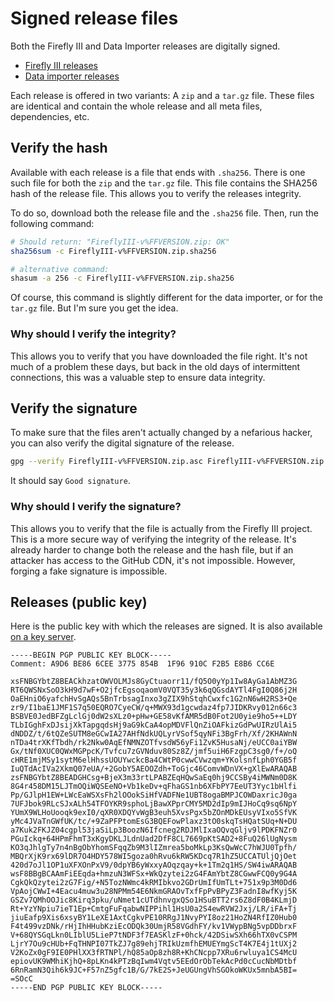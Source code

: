 # Signed release files

Both the Firefly III and Data Importer releases are digitally signed. 

- [Firefly III releases](https://github.com/firefly-iii/firefly-iii/releases)
- [Data importer releases](https://github.com/firefly-iii/data-importer/releases)

Each release is offered in two variants: A `zip` and a `tar.gz` file. These files are identical and contain the whole release and all meta files, dependencies, etc.

## Verify the hash

Available with each release is a file that ends with `.sha256`. There is one such file for both the `zip` and the `tar.gz` file. This file contains the SHA256 hash of the release file. This allows you to verify the releases integrity.

To do so, download both the release file and the `.sha256` file. Then, run the following command:

```bash
# Should return: "FireflyIII-v%FFVERSION.zip: OK"
sha256sum -c FireflyIII-v%FFVERSION.zip.sha256

# alternative command:
shasum -a 256 -c FireflyIII-v%FFVERSION.zip.sha256
```

Of course, this command is slightly different for the data importer, or for the `tar.gz` file. But I'm sure you get the idea.

### Why should I verify the integrity?

This allows you to verify that you have downloaded the file right. It's not much of a problem these days, but back in the old days of intermittent connections, this was a valuable step to ensure data integrity.

## Verify the signature

To make sure that the files aren't actually changed by a nefarious hacker, you can also verify the digital signature of the release.

```bash
gpg --verify FireflyIII-v%FFVERSION.zip.asc FireflyIII-v%FFVERSION.zip
```

It should say `Good signature`.

### Why should I verify the signature?

This allows you to verify that the file is actually from the Firefly III project. This is a more secure way of verifying the integrity of the release. It's already harder to change both the release and the hash file, but if an attacker has access to the GitHub CDN, it's not impossible. However, forging a fake signature is impossible. 

## Releases (public key)

Here is the public key with which the releases are signed. It is also available [on a key server](https://keys.openpgp.org/search?q=910CF2B5E8B6CC6E).

```plaintext
-----BEGIN PGP PUBLIC KEY BLOCK-----
Comment: A9D6 BE86 6CEE 3775 854B  1F96 910C F2B5 E8B6 CC6E

xsFNBGYbtZ8BEACkhzatOWVOLMJs8GyCtuaorr11/fQ5O0yYp1Iw8AyGa1AbMZ3G
RT6QWSNxSoO3kH9d7wF+O2jfcEgsoqaomV0VQT35y3k6qQGsdAYTl4FgI0Q86j2H
OaEHniO6yafchHvSgAQs5BnTrbsagInxo3gZIX9hStqhCwxfc1G2nN6wH2RS3+Qe
zr9/I1baE1JMF1S7q50EQRO7CyeCW/q+MWX93d1gcwdaz4fp7JIDKRvy012n66c3
BSBVE0JedBFZgLclGj0dW2sXLz0+pHw+GE58vKfAMR5dB0Fot2U0yie9ho5++LDY
TLbIGghFxDJsijXkTapgqdsHj9aG9kCaA4opMDVFlQnZiOAFkizGdPwUIRzUlAi5
dNDDZ/t/6tQZeSUTM8eGCwIA27AHfNdkUQLyrVSof5qyNFi3BgFrh/Xf/2KHAWnN
nTDa4trXKfTbdh/rk2Nkw0AqEfNMNZOTfvsdW56yFi1ZvK5HusaNj/eUCC0aiYBW
Gx/tNf0XUC0QWxMGPpcK/Tvfcu7zGVNduv80Sz8Z/jmf5uiH6FzgpC3sg0/f+/oQ
cHRE1mjMSy1sytM6elHhssUOUYwckcBa4CWtP0cwwCVwzqm+YKolsnfLph0YGB5f
IuQTdAcIVa2XkmQ07eUA/+2GobY5AEOOZdh+ToGjc46ComvWDnVX+gXlEwARAQAB
zsFNBGYbtZ8BEADGHCsg+BjeX3m33rtLPABZEqHQwSaEq0hj9CCSBy4iMWNm0D8K
8G4r458DM15LJTmOQiWQSEeNO+Vb1keDv+qFhaGS1nb6XFbPY7EeUT3Yyc1bHlfi
Pp/GJlpH1EW+LWcEaWSXsFh2lOOokSiHfVADFNe1UBT8ogaBMPJCOWDaxricJ0ga
7UFJbok9RLcSJxALh54TFOYKR9sphoLjBawXPprCMY5MD2dIp9mIJHoCq9sq6NpY
YUmX9WLHoUooqk9exI0/qXR0XDQYvWgB3euh5XvsPgx5bZOnMDkEUsyVIxo5SfVK
yMc4JVaTnGWfUK/tc/+9ZaPFPtomEsG3BQEFowPlaxz3tO0skqTsHQatSUq+N+DU
a7Kuk2FKJZ04cgpl53jaSiLp3BoozN6Ifcneg2RDJMlIxaOQvqGljv9lPDKFNZr0
PGuIckq+64HPmFhmT3xKgyDKLJLdnUad2DfF8CL7669pKtSAD2+8FuQ26lUgNysm
KO3qJhlgTy7n4nBgObYhomSFqqZb9M3lIZmrea5boMkLp3KsQwWcC7hWJU0Tpfh/
MBQrXjK9rx69lDR7O4HDY578WI5goza0hRvu6kRW5KDcq7R1hZ5UCCATUljQjOet
420d7oJl1OP1uXFXOnPxV9/0dpYB6yWxxyAOqzqay+k+1Tm2q1HS/SW4iwARAQAB
wsF8BBgBCAAmFiEEqda+hmzuN3WFSx+WkQzytei2zG4FAmYbtZ8CGwwFCQ0y9G4A
CgkQkQzytei2zG7Fig/+N5TozNWmc4kRMIbkvo2GDrUmIfUmTLt+751x9p3M0Dd6
VpAojCWwI+4Eacu4muw3u28NPMm54E6NkmGRAOvTxfFpPvBPyZ3FadnI8wfKyj5K
GSZv7QMhOOJic8Kirq3pku/uNmet1cUTdhnvgxQSo1HSuBTT2rs6Z8dF0B4KLmjD
Rt+YzYNpiu7ieT1Ep+CmtgFuFqabwNIPPihl1HsU0a2S4ewRVW2Jxj/LR/iFA+Tj
jiuEafp9Xis6xsyBY1LeXE1AxtCgkvPE10RRgJ1NvyPYI8oz21HoZN4RfIZ0Hub0
F4t499vzDNk/rHjIhHHubKziEcODQk30UmjR58VGdhFY/kv1VWypBNg5vpDDbrxF
V+68QYSGqLkn0LIblU5LieP7tNDF3f7EASKlzF+0hck/42DSiwSXh66hTX0vCSPM
LjrY7Ou9cHUb+FqTHNPI07TkZJ7g89ehjTRIkUzmfhEMUEYmgScT4K7E4j1tUXj2
V2KoZx0gF9IE0PHlXX3fRTNPl/hQ85aOp8zh8R+KhCNcpp7XRu6rwluya1CS4McU
epiovUK9WMhiKjhQ+8pLKn4kPTzBqIwm4Vqtv5EEdOrObTekAcPd0cCucNbMDtbf
6RnRamN3Qih6k9JC+F57nZ5gfc1B/G/7kE2S+JeUGUngVhSGOkoWKUx5mnbA5BI=
=SOcC
-----END PGP PUBLIC KEY BLOCK-----
```


